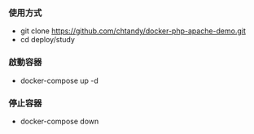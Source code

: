 ### 使用方式
- git clone https://github.com/chtandy/docker-php-apache-demo.git
- cd deploy/study

### 啟動容器
- docker-compose up -d

### 停止容器
- docker-compose down
